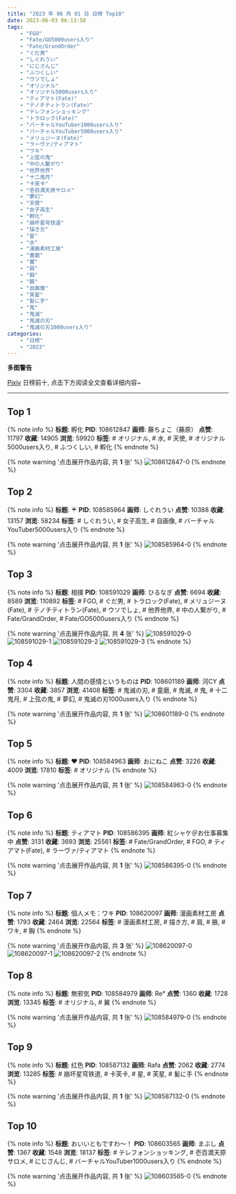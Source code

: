 ```yaml
---
title: "2023 年 06 月 01 日 日榜 Top10"
date: 2023-06-03 06:13:58
tags:
    - "FGO"
    - "Fate/GO5000users入り"
    - "Fate/GrandOrder"
    - "ぐだ男"
    - "しぐれうい"
    - "にじさんじ"
    - "ふつくしい"
    - "ウソでしょ"
    - "オリジナル"
    - "オリジナル5000users入り"
    - "ティアマト(Fate)"
    - "テノチティトラン(Fate)"
    - "テレフォンショッキング"
    - "トラロック(Fate)"
    - "バーチャルYouTuber1000users入り"
    - "バーチャルYouTuber5000users入り"
    - "メリュジーヌ(Fate)"
    - "ラーヴァ/ティアマト"
    - "ワキ"
    - "上弦の鬼"
    - "中の人繋がり"
    - "他界他界"
    - "十二鬼月"
    - "卡芙卡"
    - "壱百満天原サロメ"
    - "夢幻"
    - "天使"
    - "女子高生"
    - "孵化"
    - "崩坏星穹铁道"
    - "描き方"
    - "星"
    - "水"
    - "漫画素材工房"
    - "童磨"
    - "翼"
    - "肩"
    - "胸"
    - "腋"
    - "自画像"
    - "芙星"
    - "髪に手"
    - "鬼"
    - "鬼滅"
    - "鬼滅の刃"
    - "鬼滅の刃1000users入り"
categories:
    - "日榜"
    - "2023"
---
```


<i class="fa fa-triangle-exclamation"></i>**多图警告**<i class="fa fa-triangle-exclamation"></i>

[Pixiv](https://www.pixiv.net/) 日榜前十, 点击下方阅读全文查看详细内容~

<!-- more -->

---

## Top 1

{% note info %}
**标题**: 孵化
**PID**: 108612847 **画师**: 藤ちょこ（藤原）
**点赞**: 11797 **收藏**: 14905 **浏览**: 59920
**标签**: # オリジナル, # 水, # 天使, # オリジナル5000users入り, # ふつくしい, # 孵化
{% endnote %}

{% note warning '点击展开作品内容, 共 **1** 张' %}
![108612847-0](https://i.pixiv.re/img-original/img/2023/06/01/00/00/43/108612847_p0.jpg)
{% endnote %}

## Top 2

{% note info %}
**标题**: ☔
**PID**: 108585964 **画师**: しぐれうい
**点赞**: 10388 **收藏**: 13157 **浏览**: 58234
**标签**: # しぐれうい, # 女子高生, # 自画像, # バーチャルYouTuber5000users入り
{% endnote %}

{% note warning '点击展开作品内容, 共 **1** 张' %}
![108585964-0](https://i.pixiv.re/img-original/img/2023/05/31/00/24/02/108585964_p0.jpg)
{% endnote %}

## Top 3

{% note info %}
**标题**: 相撲
**PID**: 108591029 **画师**: ひるなぎ
**点赞**: 6694 **收藏**: 8589 **浏览**: 110892
**标签**: # FGO, # ぐだ男, # トラロック(Fate), # メリュジーヌ(Fate), # テノチティトラン(Fate), # ウソでしょ, # 他界他界, # 中の人繋がり, # Fate/GrandOrder, # Fate/GO5000users入り
{% endnote %}

{% note warning '点击展开作品内容, 共 **4** 张' %}
![108591029-0](https://i.pixiv.re/img-original/img/2023/05/31/06/00/08/108591029_p0.jpg)
![108591029-1](https://i.pixiv.re/img-original/img/2023/05/31/06/00/08/108591029_p1.jpg)
![108591029-2](https://i.pixiv.re/img-original/img/2023/05/31/06/00/08/108591029_p2.jpg)
![108591029-3](https://i.pixiv.re/img-original/img/2023/05/31/06/00/08/108591029_p3.jpg)
{% endnote %}

## Top 4

{% note info %}
**标题**: 人間の感情というものは
**PID**: 108601189 **画师**: 河CY
**点赞**: 3304 **收藏**: 3857 **浏览**: 41408
**标签**: # 鬼滅の刃, # 童磨, # 鬼滅, # 鬼, # 十二鬼月, # 上弦の鬼, # 夢幻, # 鬼滅の刃1000users入り
{% endnote %}

{% note warning '点击展开作品内容, 共 **1** 张' %}
![108601189-0](https://i.pixiv.re/img-original/img/2023/05/31/17/59/37/108601189_p0.jpg)
{% endnote %}

## Top 5

{% note info %}
**标题**: ♥
**PID**: 108584963 **画师**: おにねこ
**点赞**: 3226 **收藏**: 4009 **浏览**: 17810
**标签**: # オリジナル
{% endnote %}

{% note warning '点击展开作品内容, 共 **1** 张' %}
![108584963-0](https://i.pixiv.re/img-original/img/2023/05/31/00/00/16/108584963_p0.jpg)
{% endnote %}

## Top 6

{% note info %}
**标题**: ティアマト
**PID**: 108586395 **画师**: 紅シャケ＠お仕事募集中
**点赞**: 3131 **收藏**: 3693 **浏览**: 25561
**标签**: # Fate/GrandOrder, # FGO, # ティアマト(Fate), # ラーヴァ/ティアマト
{% endnote %}

{% note warning '点击展开作品内容, 共 **1** 张' %}
![108586395-0](https://i.pixiv.re/img-original/img/2023/05/31/00/38/17/108586395_p0.jpg)
{% endnote %}

## Top 7

{% note info %}
**标题**: 個人メモ：ワキ
**PID**: 108620097 **画师**: 漫画素材工房
**点赞**: 1793 **收藏**: 2464 **浏览**: 22564
**标签**: # 漫画素材工房, # 描き方, # 肩, # 腋, # ワキ, # 胸
{% endnote %}

{% note warning '点击展开作品内容, 共 **3** 张' %}
![108620097-0](https://i.pixiv.re/img-original/img/2023/06/01/07/00/10/108620097_p0.jpg)
![108620097-1](https://i.pixiv.re/img-original/img/2023/06/01/07/00/10/108620097_p1.jpg)
![108620097-2](https://i.pixiv.re/img-original/img/2023/06/01/07/00/10/108620097_p2.jpg)
{% endnote %}

## Top 8

{% note info %}
**标题**: 無邪気
**PID**: 108584979 **画师**: Re°
**点赞**: 1360 **收藏**: 1728 **浏览**: 13345
**标签**: # オリジナル, # 翼
{% endnote %}

{% note warning '点击展开作品内容, 共 **1** 张' %}
![108584979-0](https://i.pixiv.re/img-original/img/2023/05/31/00/00/24/108584979_p0.png)
{% endnote %}

## Top 9

{% note info %}
**标题**: 红色
**PID**: 108587132 **画师**: Rafa
**点赞**: 2062 **收藏**: 2774 **浏览**: 13285
**标签**: # 崩坏星穹铁道, # 卡芙卡, # 星, # 芙星, # 髪に手
{% endnote %}

{% note warning '点击展开作品内容, 共 **1** 张' %}
![108587132-0](https://i.pixiv.re/img-original/img/2023/05/31/01/06/33/108587132_p0.jpg)
{% endnote %}

## Top 10

{% note info %}
**标题**: おいいともですわ〜！
**PID**: 108603565 **画师**: まぶし
**点赞**: 1367 **收藏**: 1548 **浏览**: 18137
**标签**: # テレフォンショッキング, # 壱百満天原サロメ, # にじさんじ, # バーチャルYouTuber1000users入り
{% endnote %}

{% note warning '点击展开作品内容, 共 **1** 张' %}
![108603565-0](https://i.pixiv.re/img-original/img/2023/05/31/19/32/25/108603565_p0.jpg)
{% endnote %}
